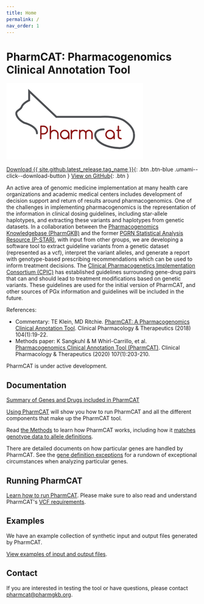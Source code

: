 ```yaml
---
title: Home
permalink: /
nav_order: 1
---
```


# PharmCAT: Pharmacogenomics Clinical Annotation Tool

![PharmCAT logo](images/pharmcat_logo.png)

[Download {{ site.github.latest_release.tag_name }}](https://github.com/PharmGKB/PharmCAT/releases/latest){: .btn .btn-blue .umami--click--download-button } [View on GitHub](https://github.com/PharmGKB/PharmCAT){: .btn }

An active area of genomic medicine implementation at many health care organizations and academic medical centers includes development of decision support and return of results around pharmacogenomics.  One of the challenges in implementing pharmacogenomics is the representation of the information in clinical dosing guidelines, including star-allele haplotypes, and extracting these variants and haplotypes from genetic datasets.  In a collaboration between the [Pharmacogenomics Knowledgebase (PharmGKB)](https://www.pharmgkb.org) and the former [PGRN Statistical Analysis Resource (P-STAR)](http://www.pgrn.org/p-star.html), with input from other groups, we are developing a software tool to extract guideline variants from a genetic dataset (represented as a vcf), interpret the variant alleles, and generate a report with genotype-based prescribing recommendations which can be used to inform treatment decisions.
The [Clinical Pharmacogenetics Implementation Consortium (CPIC)](https://cpicpgx.org) has established guidelines surrounding gene-drug pairs that can and should lead to treatment modifications based on genetic variants.  These guidelines are used for the initial version of PharmCAT, and other sources of PGx information and guidelines will be included in the future.

References:
- Commentary: TE Klein, MD Ritchie. [PharmCAT: A Pharmacogenomics Clinical Annotation Tool](https://dx.doi.org/10.1002/cpt.928). Clinical Pharmacology & Therapeutics (2018) 104(1):19-22.
- Methods paper: K Sangkuhl & M Whirl-Carrillo, et al. [Pharmacogenomics Clinical Annotation Tool (PharmCAT)](https://www.ncbi.nlm.nih.gov/pmc/articles/PMC6977333). Clinical Pharmacology & Therapeutics (2020) 107(1):203-210.

PharmCAT is under active development.

## Documentation

[Summary of Genes and Drugs included in PharmCAT](/Genes-and-Drugs)

[Using PharmCAT](technical-docs) will show you how to run PharmCAT and all the different components that make up the PharmCAT tool. 

Read [the Methods](methods) to learn how PharmCAT works, including how it [matches genotype data to allele definitions](methods/NamedAlleleMatcher-101).

There are detailed documents on how particular genes are handled by PharmCAT. See the [gene definition exceptions](methods/gene-definition-exceptions) for a rundown of exceptional circumstances when analyzing particular genes. 

## Running PharmCAT

[Learn how to run PharmCAT](technical-docs/Running-PharmCAT).  Please make sure to also read and understand PharmCAT's [VCF requirements](specifications/VCF-Requirements).

## Examples

We have an example collection of synthetic input and output files generated by PharmCAT.

[View examples of input and output files](examples).

## Contact

If you are interested in testing the tool or have questions, please contact [pharmcat@pharmgkb.org](mailto:pharmcat@pharmgkb.org).
